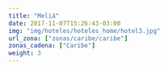 ```yaml
---
title: "Meliá"
date: 2017-11-07T15:26:43-03:00
img: "img/hoteles/hoteles_home/hotel3.jpg"
url_zona: ["zonas/caribe/caribe"]
zonas_cadena: ["Caribe"]
weight: 3
---
```

